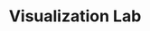---
dateStart: 2005-07-01
dateEnd: 2005-07-20
title: "Visualization Lab"
venue: "San Diego University"
organizer: "John Graham, Eric Frost, Bonnie DeVarco"
credit:
city: San Diego
state: CA
country: USA
pdfLink:
venueImages:
---
